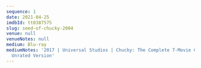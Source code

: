 ```yaml
---
sequence: 1
date: 2021-04-25
imdbId: tt0387575
slug: seed-of-chucky-2004
venue: null
venueNotes: null
medium: Blu-ray
mediumNotes: '2017 | Universal Studios | Chucky: The Complete 7-Movie Collection |
  Unrated Version'
---
```


